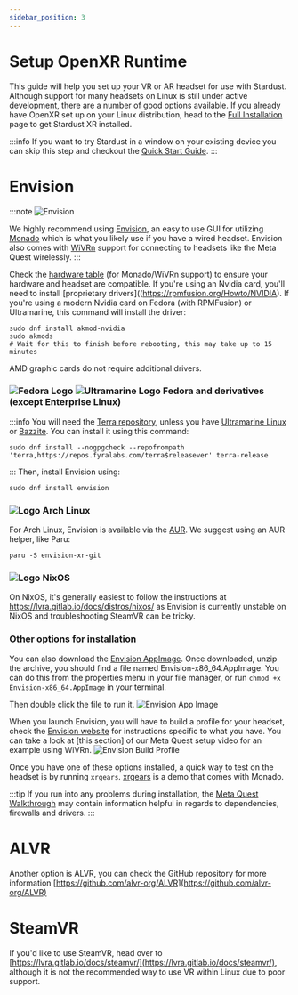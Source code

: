 ```yaml
---
sidebar_position: 3
---
```


# Setup OpenXR Runtime 

This guide will help you set up your VR or AR headset for use with Stardust. Although support for many headsets on Linux is still under active development, there are a number of good options available. If you already have OpenXR set up on your Linux distribution, head to the [Full Installation](manual) page to get Stardust XR installed. 


:::info
If you want to try Stardust in a window on your existing device you can skip this step and checkout the [Quick Start Guide](Quickstart).
:::
# Envision
:::note
![Envision](/img/docs/Envision_Monado.png)

We highly recommend using [Envision](https://lvra.gitlab.io/docs/fossvr/envision/), an easy to use GUI for utilizing [Monado](https://monado.dev/) which is what you likely use if you have a wired headset. Envision also comes with [WiVRn](https://github.com/WiVRn/WiVRn) support for connecting to headsets like the Meta Quest wirelessly.
:::

Check the [hardware table](https://lvra.gitlab.io/docs/hardware/) (for Monado/WiVRn support) to ensure your hardware and headset are compatible. If you're using an Nvidia card, you'll need to install [proprietary drivers]((https://rpmfusion.org/Howto/NVIDIA). If you're using a modern Nvidia card on Fedora (with RPMFusion) or Ultramarine, this command will install the driver:
```
sudo dnf install akmod-nvidia
sudo akmods
# Wait for this to finish before rebooting, this may take up to 15 minutes
```
AMD graphic cards do not require additional drivers.
<h3>
  <img 
    src="/img/docs/Fedora_logo.svg" 
    alt="Fedora Logo" 
    style={{ verticalAlign: 'middle', height: '1em', marginRight: '0.5em' }} 
  />
  <img 
    src="/img/docs/ultramarine-logo.svg" 
    alt="Ultramarine Logo" 
    style={{ verticalAlign: 'middle', height: '1em', marginRight: '0.5em' }} 
  />
  Fedora and derivatives (except Enterprise Linux)
</h3>

:::info
You will need the [Terra repository](https://terra.fyralabs.com/), unless you have [Ultramarine Linux](https://ultramarine-linux.org) or [Bazzite](https://bazzite.gg). You can install it using this command:
```
sudo dnf install --nogpgcheck --repofrompath 'terra,https://repos.fyralabs.com/terra$releasever' terra-release
```
:::
Then, install Envision using:
```
sudo dnf install envision
```
<h3>
  <img src="/img/docs/arch.png" alt="Logo" style={{ verticalAlign: 'middle', height: '1em', marginRight: '0.5em' }} />
  Arch Linux 
</h3>

For Arch Linux, Envision is available via the [AUR](https://aur.archlinux.org/packages/envision-xr-git). We suggest using an AUR helper, like Paru:
```
paru -S envision-xr-git
```
<h3>
  <img src="/img/docs/nixos.svg" alt="Logo" style={{ verticalAlign: 'middle', height: '1em', marginRight: '0.5em' }} />
  NixOS 
</h3>


On NixOS, it's generally easiest to follow the instructions at https://lvra.gitlab.io/docs/distros/nixos/ as Envision is currently unstable on NixOS and troubleshooting SteamVR can be tricky. 
### Other options for installation
You can also download the [Envision AppImage](https://gitlab.com/gabmus/envision/-/pipelines?ref=main&status=success). Once downloaded, unzip the archive, you should find a file named Envision-x86_64.AppImage. You can do this from the properties menu in your file manager, or run `chmod +x Envision-x86_64.AppImage` in your terminal.



Then double click the file to run it.
![Envision App Image](/img/docs/envisionappimage.png)

When you launch Envision, you will have to build a profile for your headset, check the [Envision website](https://lvra.gitlab.io/docs/fossvr/envision/) for instructions specific to what you have. You can take a look at [this section] of our Meta Quest setup video for an example using WiVRn.
![Envision Build Profile](/img/docs/envisionbuildprofile.png)

Once you have one of these options installed, a quick way to test on the headset is by running `xrgears`. [xrgears](https://gitlab.freedesktop.org/monado/demos/xrgears) is a demo that comes with Monado.

:::tip
If you run into any problems during installation, the [Meta Quest Walkthrough](quest-3-setup) may contain information helpful in regards to dependencies, firewalls and drivers.
:::
# ALVR

Another option is ALVR, you can check the GitHub repository for more information [https://github.com/alvr-org/ALVR](https://github.com/alvr-org/ALVR)

# SteamVR

If you'd like to use SteamVR, head over to [https://lvra.gitlab.io/docs/steamvr/](https://lvra.gitlab.io/docs/steamvr/), although it is not the recommended way to use VR within Linux due to poor support. 


